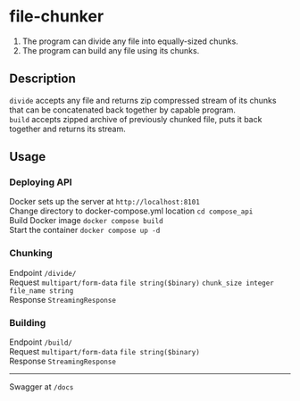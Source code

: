 # file-chunker
1. The program can divide any file into equally-sized chunks.
2. The program can build any file using its chunks.

## Description
```divide``` accepts any file and returns zip compressed stream of its chunks that can be concatenated back together by capable program.\
```build``` accepts zipped archive of previously chunked file, puts it back together and returns its stream.
## Usage
### Deploying API
Docker sets up the server at ```http://localhost:8101```\
Change directory to docker-compose.yml location ```cd compose_api```\
Build Docker image ```docker compose build```\
Start the container ```docker compose up -d```
### Chunking
Endpoint ```/divide/```\
Request ```multipart/form-data``` ```file string($binary)``` ```chunk_size integer``` ```file_name string```\
Response ```StreamingResponse```
### Building
Endpoint ```/build/```\
Request ```multipart/form-data``` ```file string($binary)```\
Response ```StreamingResponse```

---
Swagger at ```/docs```
